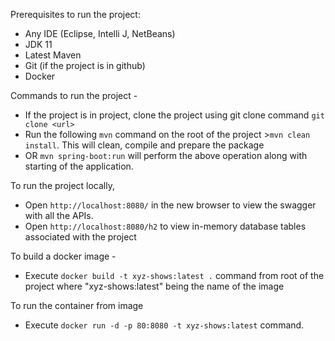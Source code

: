 Prerequisites to run the project:
- Any IDE (Eclipse, Intelli J, NetBeans)
- JDK 11
- Latest Maven
- Git (if the project is in github)
- Docker

Commands to run the project - 
- If the project is in project, clone the project using git clone command `git clone <url>`
- Run the following `mvn` command on the root of the project >`mvn clean install`. This will clean, compile and prepare the package
- OR `mvn spring-boot:run` will perform the above operation along with starting of the application.

To run the project locally, 
- Open `http://localhost:8080/` in the new browser to view the swagger with all the APIs.
- Open `http://localhost:8080/h2` to view in-memory database tables associated with the project

To build a docker image - 
- Execute `docker build -t xyz-shows:latest .` command from root of the project where "xyz-shows:latest" being the name of the image

To run the container from image
- Execute `docker run -d -p 80:8080 -t xyz-shows:latest` command.